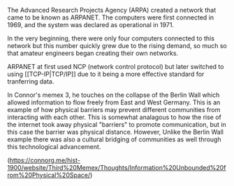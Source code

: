 
The Advanced Research Projects Agency (ARPA) created a network that came to be known as ARPANET. The computers were first connected in 1969, and the system was declared as operational in 1971.

In the very beginning, there were only four computers connected to this network but this number quickly grew due to the rising demand, so much so that amateur engineers began creating their own networks.

ARPANET at first used NCP (network control protocol) but later switched to using [[TCP-IP|TCP/IP]] due to it being a more effective standard for tranferring data.


In Connor's memex 3, he touches on the collapse of the Berlin Wall which allowed information to flow freely from East and West Germany. This is an example of how physical barriers may prevent different communities from interacting with each other. This is somewhat analagous to how the rise of the internet took away physical "barriers" to promote communication, but in this case the barrier was physical distance. However, Unlike the Berlin Wall example there was also a cultural bridging of communities as well through this technological advancement.

(https://connorg.me/hist-1900/website/Third%20Memex/Thoughts/Information%20Unbounded%20from%20Physical%20Space/)